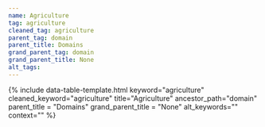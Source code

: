 ```yaml
---
name: Agriculture
tag: agriculture
cleaned_tag: agriculture
parent_tag: domain
parent_title: Domains
grand_parent_tag: domain
grand_parent_title: None
alt_tags: 
---
```


{% include data-table-template.html 
  keyword="agriculture" 
  cleaned_keyword="agriculture" 
  title="Agriculture"
  ancestor_path="domain" 
  parent_title = "Domains"
  grand_parent_title = "None"
  alt_keywords=""
  context=""
%}


